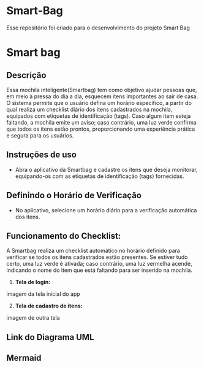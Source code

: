 # Smart-Bag
Esse repositório foi criado para o desenvolvimento do projeto Smart Bag

# Smart bag

## Descrição
Essa mochila inteligente(Smartbag) tem como objetivo ajudar pessoas que, em meio
à pressa do dia a dia, esquecem itens importantes ao sair de casa. O sistema permite que o usuário defina um horário específico, a partir do qual realiza um checklist diário dos itens cadastrados na mochila, equipados com etiquetas de identificação (tags).
Caso algum item esteja faltando, a mochila emite um aviso; caso contrário, uma luz
verde confirma que todos os itens estão prontos, proporcionando uma experiência
prática e segura para os usuários.

## Instruções de uso
- Abra o aplicativo da Smartbag e cadastre os itens que deseja monitorar, 
equipando-os com as etiquetas de identificação (tags) fornecidas.

## Definindo o Horário de Verificação
- No aplicativo, selecione um horário diário para a verificação automática
 dos itens.
## Funcionamento do Checklist:

A Smartbag realiza um checklist automático no horário definido para verificar se
todos os itens cadastrados estão presentes. Se estiver tudo certo, uma luz verde é ativada; caso contrário, 
uma luz vermelha acende, indicando o nome do item que está faltando para ser inserido na mochila.



1. **Tela de login:**

imagem da tela inicial do app

2. **Tela de cadastro de itens:**

imagem de outra tela 

## Link do Diagrama UML


## Mermaid
